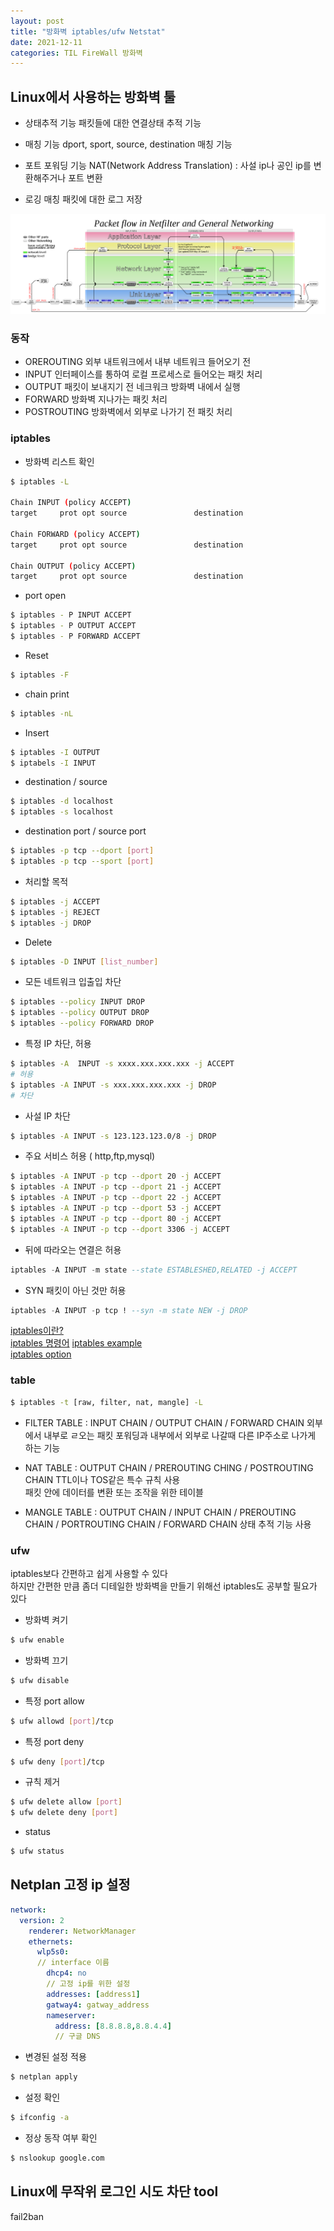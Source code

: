 ```yaml
---
layout: post
title: "방화벽 iptables/ufw Netstat"
date: 2021-12-11
categories: TIL FireWall 방화벽
---
```


## Linux에서 사용하는 방화벽 툴

- 상태추적 기능
  패킷들에 대한 연결상태 추적 기능

- 매칭 기능
  dport, sport, source, destination 매칭 기능

- 포트 포워딩 기능
  NAT(Network Address Translation) : 사설 ip나 공인 ip를 변환해주거나 포트 변환

- 로깅
  매칭 패킷에 대한 로그 저장

![](https://raw.githubusercontent.com/Action2theFuture/Action2theFuture.github.io/main/_posts/Images/packet-flow.png)

### 동작

- OREROUTING
  외부 내트워크에서 내부 네트워크 들어오기 전
- INPUT
  인터페이스를 통하여 로컬 프로세스로 들어오는 패킷 처리
- OUTPUT
  패킷이 보내지기 전 네크워크 방화벽 내에서 실행
- FORWARD
  방화벽 지나가는 패킷 처리
- POSTROUTING
  방화벽에서 외부로 나가기 전 패킷 처리

### iptables

- 방화벽 리스트 확인

```bash
$ iptables -L

Chain INPUT (policy ACCEPT)
target     prot opt source               destination

Chain FORWARD (policy ACCEPT)
target     prot opt source               destination

Chain OUTPUT (policy ACCEPT)
target     prot opt source               destination
```

- port open

```bash
$ iptables - P INPUT ACCEPT
$ iptables - P OUTPUT ACCEPT
$ iptables - P FORWARD ACCEPT
```

- Reset

```bash
$ iptables -F
```

- chain print

```bash
$ iptables -nL
```

- Insert

```bash
$ iptables -I OUTPUT
$ iptabels -I INPUT
```

- destination / source

```bash
$ iptables -d localhost
$ iptables -s localhost
```

- destination port / source port

```bash
$ iptables -p tcp --dport [port]
$ iptables -p tcp --sport [port]
```

- 처리할 목적

```bash
$ iptables -j ACCEPT
$ iptables -j REJECT
$ iptables -j DROP
```

- Delete

```bash
$ iptables -D INPUT [list_number]
```

- 모든 네트워크 입출입 차단

```bash
$ iptables --policy INPUT DROP
$ iptables --policy OUTPUT DROP
$ iptables --policy FORWARD DROP
```

- 특정 IP 차단, 허용

```bash
$ iptables -A  INPUT -s xxxx.xxx.xxx.xxx -j ACCEPT
# 허용
$ iptables -A INPUT -s xxx.xxx.xxx.xxx -j DROP
# 차단
```

- 사설 IP 차단

```bash
$ iptables -A INPUT -s 123.123.123.0/8 -j DROP
```

- 주요 서비스 허용 ( http,ftp,mysql)

```bash
$ iptables -A INPUT -p tcp --dport 20 -j ACCEPT
$ iptables -A INPUT -p tcp --dport 21 -j ACCEPT
$ iptables -A INPUT -p tcp --dport 22 -j ACCEPT
$ iptables -A INPUT -p tcp --dport 53 -j ACCEPT
$ iptables -A INPUT -p tcp --dport 80 -j ACCEPT
$ iptables -A INPUT -p tcp --dport 3306 -j ACCEPT
```

- 뒤에 따라오는 연결은 허용

```sql
iptables -A INPUT -m state --state ESTABLESHED,RELATED -j ACCEPT
```

- SYN 패킷이 아닌 것만 허용

```sql
iptables -A INPUT -p tcp ! --syn -m state NEW -j DROP
```

[iptables이란?](https://server-talk.tistory.com/169)  
[iptables 명령어](https://base-on.tistory.com/380)
[iptables example](https://www.lesstif.com/system-admin/20-iptables-17104956.html)  
[iptables option](https://blessu1201.github.io/2020/09/08/iptables.html)

### table

```bash
$ iptables -t [raw, filter, nat, mangle] -L
```

- FILTER TABLE : INPUT CHAIN / OUTPUT CHAIN / FORWARD CHAIN
  외부에서 내부로 ㄹ오는 패킷 포워딩과 내부에서 외부로 나갈때 다른 IP주소로 나가게 하는 기능

- NAT TABLE : OUTPUT CHAIN / PREROUTING CHING / POSTROUTING CHAIN
  TTL이나 TOS같은 특수 규칙 사용  
  패킷 안에 데이터를 변환 또는 조작을 위한 테이블
- MANGLE TABLE : OUTPUT CHAIN / INPUT CHAIN / PREROUTING CHAIN / PORTROUTING CHAIN / FORWARD CHAIN
  상태 추적 기능 사용

### ufw

iptables보다 간편하고 쉽게 사용할 수 있다  
하지만 간편한 만큼 좀더 디테일한 방화벽을 만들기 위해선 iptables도 공부할 필요가 있다

- 방화벽 켜기

```bash
$ ufw enable
```

- 방화벽 끄기

```bash
$ ufw disable
```

- 특정 port allow

```bash
$ ufw allowd [port]/tcp
```

- 특정 port deny

```bash
$ ufw deny [port]/tcp
```

- 규칙 제거

```bash
$ ufw delete allow [port]
$ ufw delete deny [port]
```

- status

```bash
$ ufw status
```

## Netplan 고정 ip 설정

```yml
network:
  version: 2
    renderer: NetworkManager
    ethernets:
      wlp5s0:
      // interface 이름
        dhcp4: no
        // 고정 ip를 위한 설정
        addresses: [address1]
        gatway4: gatway_address
        nameserver:
          address: [8.8.8.8,8.8.4.4]
          // 구글 DNS
```

- 변경된 설정 적용

```bash
$ netplan apply
```

- 설정 확인

```bash
$ ifconfig -a
```

- 정상 동작 여부 확인

```bash
$ nslookup google.com
```

## Linux에 무작위 로그인 시도 차단 tool

fail2ban
